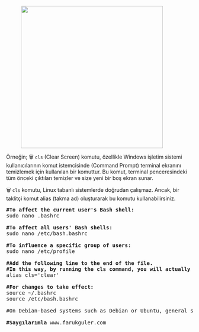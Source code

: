 <!-- wp:image {"id":9741,"width":"383px","height":"auto","sizeSlug":"large","linkDestination":"none"} -->
<figure class="wp-block-image size-large is-resized"><img src="https://farukguler.com/assets/post_images/debian_logo.png?w=512" alt="" class="wp-image-9741" style="width:383px;height:auto" /></figure>
<!-- /wp:image -->

<!-- wp:paragraph -->
<p>Örneğin; 🗑 <code>cls</code> (Clear Screen) komutu, özellikle Windows işletim sistemi kullanıcılarının komut istemcisinde (Command Prompt) terminal ekranını temizlemek için kullanılan bir komuttur. Bu komut, terminal penceresindeki tüm önceki çıktıları temizler ve size yeni bir boş ekran sunar.</p>
<!-- /wp:paragraph -->

<!-- wp:paragraph -->
<p>🗑 <code>cls</code> komutu, Linux tabanlı sistemlerde doğrudan çalışmaz. Ancak, bir taklitçi komut alias (takma ad) oluşturarak bu komutu kullanabilirsiniz.</p>
<!-- /wp:paragraph -->

<!-- wp:preformatted -->
<pre class="wp-block-preformatted"><strong>#To affect the current user's Bash shell:</strong><br>sudo nano .bashrc<br><br><strong>#To affect all users' Bash shells:</strong><br>sudo nano /etc/bash.bashrc<br><br><strong>#To influence a specific group of users:</strong><br>sudo nano /etc/profile<br><br><strong>#Add the following line to the end of the file.<br>#In this way, by running the cls command, you will actually be referring to the clear command.</strong><br>alias cls='clear'<br><br><strong>#For changes to take effect:</strong><br>source ~/.bashrc<br>source /etc/bash.bashrc<br><br>#On Debian-based systems such as Debian or Ubuntu, general system settings are made in /etc/bash.bashrc or /etc/profile files, while on Red Hat-based systems (e.g. Fedora, CentOS) general system settings are made in /etc/bash.bashrc or /etc/profile.d/. files are used<br><br><strong>#Saygılarımla</strong> www.farukguler.com</pre>
<!-- /wp:preformatted -->
